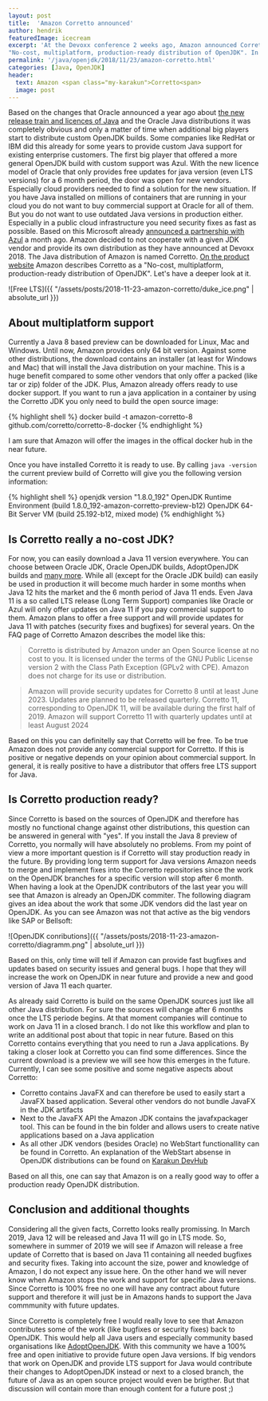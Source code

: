 ```yaml
---
layout: post
title:  'Amazon Corretto announced'
author: hendrik
featuredImage: icecream
excerpt: 'At the Devoxx conference 2 weeks ago, Amazon announced Corretto as a new player in the OpenJDK market. Next to companies like SAP, Oracle or Bellsoft, the cloud computing company now provides a custom OpenJDK build. On the website Amazon Corretto is described as 
"No-cost, multiplatform, production-ready distribution of OpenJDK". In this post I will have a deeper look at Corretto and explain why Amazon did this move.'
permalink: '/java/openjdk/2018/11/23/amazon-corretto.html'
categories: [Java, OpenJDK]
header:
  text: Amazon <span class="my-karakun">Corretto<span>
  image: post
---
```


Based on the changes that Oracle announced a year ago about [the new release train and licences of Java](/java/2018/06/25/java-releases.html) and the Oracle Java distributions it was completely obvious and only a matter of time 
when additional big players start to distribute custom OpenJDK builds. Some companies like RedHat or IBM did this already for some years to provide custom Java support 
for existing enterprise customers. The first big player that offered a more general OpenJDK build with custom support was Azul. With the new licence model of Oracle that 
only provides free updates for java version (even LTS versions) for a 6 month period, the door was open for new vendors. Especially cloud providers needed to find a 
solution for the new situation. If you have Java installed on millions of containers that are running in your cloud you do not want to buy commercial support at Oracle 
for all of them. But you do not want to use outdated Java versions in production either. Especially in a public cloud infrastructure you need security fixes as fast 
as possible. Based on this Microsoft already [announced a partnership with Azul](https://azure.microsoft.com/en-us/blog/microsoft-and-azul-systems-bring-free-java-lts-support-to-azure/) a month ago. Amazon decided to not cooperate with a given JDK vendor and provide its 
own distribution as they have announced at Devoxx 2018. The Java distribution of Amazon is named Corretto. [On the product website](https://aws.amazon.com/de/corretto/) Amazon describes Corretto as a "No-cost, multiplatform, production-ready distribution of OpenJDK". Let's have a deeper look at it.

![Free LTS]({{ "/assets/posts/2018-11-23-amazon-corretto/duke_ice.png" | absolute_url }})

## About multiplatform support

Currently a Java 8 based preview can be downloaded for Linux, Mac and Windows. Until now, Amazon provides only 64 bit version. Against some other distributions, the download 
contains an installer (at least for Windows and Mac) that will install the Java distribution on your machine. This is a huge benefit compared to some other vendors that 
only offer a packed (like tar or zip) folder of the JDK. Plus, Amazon already offers ready to use docker support. If you want to run a java application in a container by using the Corretto JDK you only need to build the open source image:

{% highlight shell %}
docker build -t amazon-corretto-8 github.com/corretto/corretto-8-docker
{% endhighlight %}

I am sure that Amazon will offer the images in the offical docker hub in the near future.

Once you have installed Corretto it is ready to use. By calling `java -version` the current preview build of Corretto will give you the following version information:

{% highlight shell %}
openjdk version "1.8.0_192"
OpenJDK Runtime Environment (build 1.8.0_192-amazon-corretto-preview-b12)
OpenJDK 64-Bit Server VM (build 25.192-b12, mixed mode)
{% endhighlight %}

## Is Corretto really a no-cost JDK?

For now, you can easily download a Java 11 version everywhere. You can choose between Oracle JDK, Oracle OpenJDK builds, AdoptOpenJDK builds and [many more](/jdks/). 
While all (except for the Oracle JDK build) can easily be used in production it will become much harder in some months when Java 12 hits the market and the 6 month period 
of Java 11 ends. Even Java 11 is a so called LTS release (Long Term Support) companies like Oracle or Azul will only offer updates on Java 11 if you pay 
commercial support to them. Amazon plans to offer a free support and will provide updates for Java 11 with patches (security fixes and bugfixes) for 
several years. On the FAQ page of Corretto Amazon describes the model like this:

> Corretto is distributed by Amazon under an Open Source license at no cost to you. It is licensed under the terms of the GNU 
> Public License version 2 with the Class Path Exception (GPLv2 with CPE). Amazon does not charge for its use or distribution.

> Amazon will provide security updates for Corretto 8 until at least June 2023. Updates are planned to be released quarterly.
> Corretto 11, corresponding to OpenJDK 11, will be available during the first half of 2019. Amazon will support Corretto 11 with quarterly updates until at least August 2024

Based on this you can definitelly say that Corretto will be free. To be true Amazon does not provide any commercial support for Corretto.
If this is positive or negative depends on your opinion about commercial support. In general, it is really positive to have a distributor that offers free LTS support for Java.

## Is Corretto production ready?

Since Corretto is based on the sources of OpenJDK and therefore has mostly no functional change against other distributions, this question can be answered in general with "yes". 
If you install the Java 8 preview of Corretto, you normally will have absolutely no problems. From my point of view a more important question is if Corretto will stay
production ready in the future. By providing long term support for Java versions Amazon needs to merge and implement fixes into the Corretto repositories since the work on
the OpenJDK branches for a specific version will stop after 6 month. When having a look at the OpenJDK contributors of the last year you will see that Amazon is already an
OpenJDK commiter. The following diagram gives an idea about the work that some JDK vendors did the last year on OpenJDK. As you can see Amazon was not that active as the
big vendors like SAP or Bellsoft:

![OpenJDK conributions]({{ "/assets/posts/2018-11-23-amazon-corretto/diagramm.png" | absolute_url }})

Based on this, only time will tell if Amazon can provide fast bugfixes and updates based on security issues and general bugs. I hope that they will increase the work on OpenJDK in near future and
provide a new and good version of Java 11 each quarter.

As already said Corretto is build on the same OpenJDK sources just like all other Java distribution. For sure the sources will change after 6 months once the LTS periode begins. At that moment companies
will continue to work on Java 11 in a closed branch. I do not like this workflow and plan to write an additional post about that topic in near future. Based on this Corretto contains everything that
you need to run a Java applications. By taking a closer look at Corretto you can find some differences. Since the current download is a preview we will see how this emerges in the future. Currently, I
can see some positive and some negative aspects about Corretto:

* Corretto contains JavaFX and can therefore be used to easily start a JavaFX based application. Several other vendors do not bundle JavaFX in the JDK artifacts
* Next to the JavaFX API the Amazon JDK contains the javafxpackager tool. This can be found in the bin folder and allows users to create native applications based on a Java application
* As all other JDK vendors (besides Oracle) no WebStart functionallity can be found in Corretto. An explanation of the WebStart absense in OpenJDK distributions can be found on [Karakun DevHub](https://dev.karakun.com/webstart/)

Based on all this, one can say that Amazon is on a really good way to offer a production ready OpenJDK distribution.

## Conclusion and additional thoughts

Considering all the given facts, Corretto looks really promissing. In March 2019, Java 12 will be released and Java 11 will go in LTS mode. So, somewhere in summer of 2019 we will
see if Amazon will release a free update of Corretto that is based on Java 11 containing all needed bugfixes and security fixes. Taking into account the size, power and
knowledge of Amazon, I do not expect any issue here. On the other hand we will never know when Amazon stops the work and support for specific Java versions. Since
Corretto is 100% free no one will have any contract about future support and therefore it will just be in Amazons hands to support the Java commmunity with future
updates.

Since Corretto is completely free I would really love to see that Amazon contributes some of the work (like bugfixes or security fixes) back to OpenJDK. This would help all Java users and 
especially community based organisations like [AdoptOpenJDK](https://adoptopenjdk.net). With this
community we have a 100% free and open initiative to provide future open Java versions. If big vendors that work on OpenJDK and provide LTS support for Java would
contribute their changes to AdoptOpenJDK instead or next to a closed branch, the future of Java as an open source project would even be brigther. But that discussion
will contain more than enough content for a future post ;)

